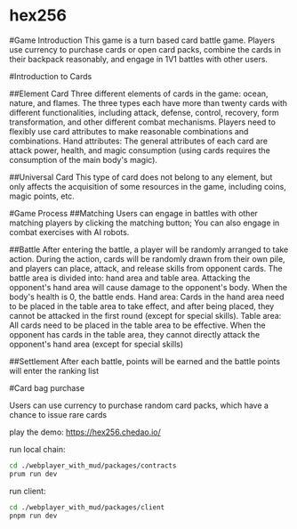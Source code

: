 # hex256
#Game Introduction
This game is a turn based card battle game. Players use currency to purchase cards or open card packs, combine the cards in their backpack reasonably, and engage in 1V1 battles with other users.

#Introduction to Cards

##Element Card
Three different elements of cards in the game: ocean, nature, and flames.
The three types each have more than twenty cards with different functionalities, including attack, defense, control, recovery, form transformation, and other different combat mechanisms. Players need to flexibly use card attributes to make reasonable combinations and combinations.
Hand attributes: The general attributes of each card are attack power, health, and magic consumption (using cards requires the consumption of the main body's magic).

##Universal Card
This type of card does not belong to any element, but only affects the acquisition of some resources in the game, including coins, magic points, etc.

#Game Process
##Matching
Users can engage in battles with other matching players by clicking the matching button; You can also engage in combat exercises with AI robots.

##Battle
After entering the battle, a player will be randomly arranged to take action. During the action, cards will be randomly drawn from their own pile, and players can place, attack, and release skills from opponent cards.
The battle area is divided into: hand area and table area. Attacking the opponent's hand area will cause damage to the opponent's body. When the body's health is 0, the battle ends.
Hand area: Cards in the hand area need to be placed in the table area to take effect, and after being placed, they cannot be attacked in the first round (except for special skills).
Table area: All cards need to be placed in the table area to be effective. When the opponent has cards in the table area, they cannot directly attack the opponent's hand area (except for special skills)

##Settlement
After each battle, points will be earned and the battle points will enter the ranking list

#Card bag purchase

Users can use currency to purchase random card packs, which have a chance to issue rare cards

play the demo: https://hex256.chedao.io/ 

run local chain:
```bash
cd ./webplayer_with_mud/packages/contracts
prum run dev
```

run client:
```bash
cd ./webplayer_with_mud/packages/client
pnpm run dev
```
